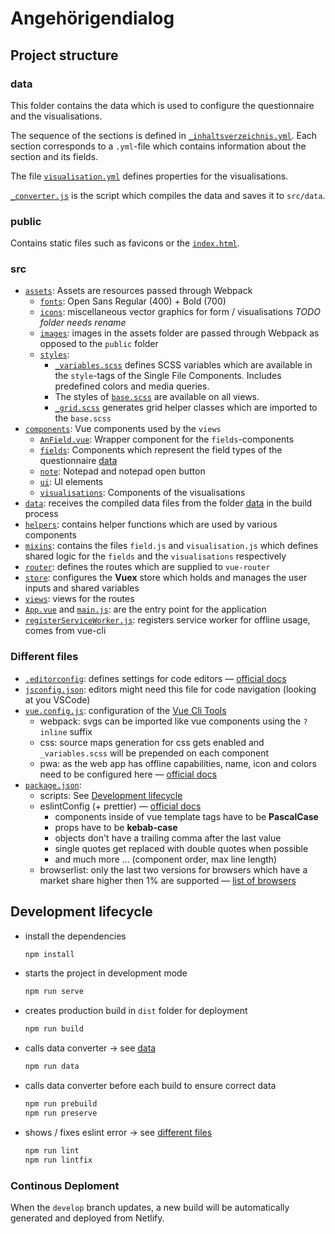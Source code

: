 # Angehörigendialog

## Project structure

### data
This folder contains the data which is used to configure the questionnaire and the visualisations.

The sequence of the sections is defined in [`_inhaltsverzeichnis.yml`](data/_inhaltsverzeichnis.yml). Each section corresponds to a `.yml`-file which contains information about the section and its fields.

The file [`visualisation.yml`](data/visualisation.yml) defines properties for the visualisations.

[`_converter.js`](data/_converter.js) is the script which compiles the data and saves it to `src/data`.


### public
Contains static files such as favicons or the [`index.html`](public/index.html).


### src

- [`assets`](src/assets): Assets are resources passed through Webpack</summary>
  - [`fonts`](src/assets/fonts): Open Sans Regular (400) + Bold (700)
  - [`icons`](src/assets/icons): miscellaneous vector graphics for form / visualisations *TODO folder needs rename*
  - [`images`](src/assets/images): images in the assets folder are passed through Webpack as opposed to the `public` folder
  - [`styles`](src/assets/styles):
    - [`_variables.scss`](src/assets/styles/_variables.scss) defines SCSS variables which are available in the `style`-tags of the Single File Components. Includes predefined colors and media queries.
    - The styles of [`base.scss`](src/assets/styles/base.scss) are available on all views.
    - [`_grid.scss`](src/assets/styles/_grid.scss) generates grid helper classes which are imported to the `base.scss`
- [`components`](src/components): Vue components used by the `views`
  - [`AnField.vue`](src/components/AnField.vue): Wrapper component for the `fields`-components
  - [`fields`](src/components/fields): Components which represent the field types of the questionnaire [data](#data)
  - [`note`](src/components/note): Notepad and notepad open button
  - [`ui`](src/components/ui): UI elements
  - [`visualisations`](src/components/visualisations): Components of the visualisations
- [`data`](src/data): receives the compiled data files from the folder [data](#data) in the build process
- [`helpers`](src/helpers): contains helper functions which are used by various components
- [`mixins`](src/mixins): contains the files `field.js` and `visualisation.js` which defines shared logic for the `fields` and the `visualisations` respectively
- [`router`](src/router/index.js): defines the routes which are supplied to `vue-router`
- [`store`](src/store/index.js): configures the **Vuex** store which holds and manages the user inputs and shared variables
- [`views`](src/views): views for the routes
- [`App.vue`](src/App.vue) and [`main.js`](src/main.js): are the entry point for the application
- [`registerServiceWorker.js`](src/registerServiceWorker.js): registers service worker for offline usage, comes from vue-cli


### Different files

- [`.editorconfig`](.editorconfig): defines settings for code editors — [official docs](https://editorconfig.org/)
- [`jsconfig.json`](jsconfig.json): editors might need this file for code navigation (looking at you VSCode)
- [`vue.config.js`](vue.config.js): configuration of the [Vue Cli Tools](https://cli.vuejs.org/config/#vue-config-js)
  - webpack: svgs can be imported like vue components using the `?inline` suffix
  - css: source maps generation for css gets enabled and `_variables.scss` will be prepended on each component
  - pwa: as the web app has offline capabilities, name, icon and colors need to be configured here — [official docs](https://cli.vuejs.org/core-plugins/pwa.html)
- [`package.json`](package.json):
  - scripts: See [Development lifecycle](#development-lifecycle)
  - eslintConfig (+ prettier) — [official docs](https://eslint.org/docs/rules/)
    - components inside of vue template tags have to be **PascalCase**
    - props have to be **kebab-case**
    - objects don't have a trailing comma after the last value
    - single quotes get replaced with double quotes when possible
    - and much more ... (component order, max line length)
  - browserlist: only the last two versions for browsers which have a market share higher then 1% are supported — [list of browsers](https://browserl.ist/?q=last+2+versions+and+%3E1%25%2C+Firefox+ESR)


## Development lifecycle

- install the dependencies
  ```sh
  npm install
  ```

- starts the project in development mode
  ```sh
  npm run serve
  ```

- creates production build in `dist` folder for deployment
  ```sh
  npm run build
  ```

- calls data converter → see [data](#data)
  ```sh
  npm run data
  ```

- calls data converter before each build to ensure correct data
  ```sh
  npm run prebuild
  npm run preserve
  ```

- shows / fixes eslint error → see [different files](#different-files)
  ```sh
  npm run lint
  npm run lintfix
  ```

### Continous Deploment

When the `develop` branch updates, a new build will be automatically generated and deployed from Netlify.
